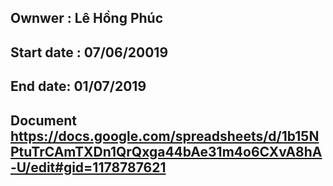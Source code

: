 ## Ownwer : Lê Hồng Phúc
## Start date : 07/06/20019 
## End date: 01/07/2019 
## Document https://docs.google.com/spreadsheets/d/1b15NPtuTrCAmTXDn1QrQxga44bAe31m4o6CXvA8hA-U/edit#gid=1178787621
